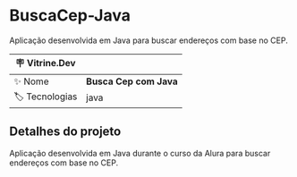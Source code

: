 # BuscaCep-Java
Aplicação desenvolvida em Java para buscar endereços com base no CEP.

| :placard: Vitrine.Dev |     |
| -------------  | --- |
| :sparkles: Nome        | **Busca Cep com Java**
| :label: Tecnologias | java

## Detalhes do projeto

Aplicação desenvolvida em Java durante o curso da Alura para buscar endereços com base no CEP.
